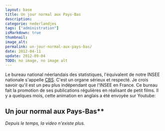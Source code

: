 ```yaml
---
layout: base
title: Un jour normal aux Pays-Bas
description: 
categorie: nederlandjes
tags: ["administration"]
isMarkdown: true
thumbnail: 
image_alt: 
permalink: un-jour-normal-aux-pays-bas/
date: 2012-04-11
update: 2012-09-04
TODO: no image, no image alt
---
```


Le bureau national néerlandais des statistiques, l'équivalent de notre INSEE nationale s'appelle [CBS](http://www.cbs.nl/). C'est un organe sérieux et respecté. Je crois savoir qu'il est un peu plus indépendant que l'INSEE en France. Ce bureau fait la promotion de ses publications régulières en réalisant de petit films. Il y a quelques mois, cette animation en anglais a été envoyée sur Youtube: 

## Un jour normal aux Pays-Bas**
<!-- HTML -->
<div class="flex flex-col items-center">

*Depuis le temps, la video n'existe plus.*

<!-- TODO: gone -->
<!-- <iframe width="560" height="315" src="http://www.youtube.com/embed/Lg8fLCyF-ps" frameborder="0" allowfullscreen></iframe> -->
</div>
<!-- / HTML -->
